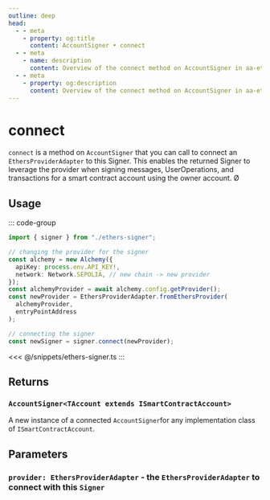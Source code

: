 ```yaml
---
outline: deep
head:
  - - meta
    - property: og:title
      content: AccountSigner • connect
  - - meta
    - name: description
      content: Overview of the connect method on AccountSigner in aa-ethers
  - - meta
    - property: og:description
      content: Overview of the connect method on AccountSigner in aa-ethers
---
```


# connect

`connect` is a method on `AccountSigner` that you can call to connect an `EthersProviderAdapter` to this Signer. This enables the returned Signer to leverage the provider when signing messages, UserOperations, and transactions for a smart contract account using the owner account.
Ø

## Usage

::: code-group

```ts [example.ts]
import { signer } from "./ethers-signer";

// changing the provider for the signer
const alchemy = new Alchemy({
  apiKey: process.env.API_KEY!,
  network: Network.SEPOLIA, // new chain -> new provider
});
const alchemyProvider = await alchemy.config.getProvider();
const newProvider = EthersProviderAdapter.fromEthersProvider(
  alchemyProvider,
  entryPointAddress
);

// connecting the signer
const newSigner = signer.connect(newProvider);
```

<<< @/snippets/ethers-signer.ts
:::

## Returns

### `AccountSigner<TAccount extends ISmartContractAccount>`

A new instance of a connected `AccountSigner`for any implementation class of `ISmartContractAccount`.

## Parameters

### `provider: EthersProviderAdapter` - the `EthersProviderAdapter` to connect with this `Signer`
